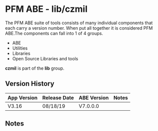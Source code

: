 # PFM ABE - lib/czmil

The PFM ABE suite of tools consists of many individual components that each carry a version number.  When put all together it is considered PFM ABE.The components can fall into 1 of 4 groups.
- ABE
- Utilities
- Libraries
- Open Source Libraries and tools

**czmil** is part of the **lib** group.

## Version History

|App Version|Release Date|ABE Version|Notes|
|-------|------------|-----|---|
|V3.16|08/18/19|V7.0.0.0|  |

## Notes
